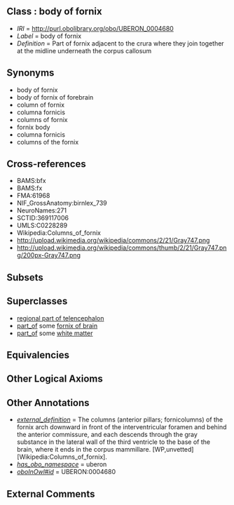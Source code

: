 
## Class : body of fornix

 * *IRI* = http://purl.obolibrary.org/obo/UBERON_0004680
 * *Label* = body of fornix
 * *Definition* = Part of fornix adjacent to the crura where they join together at the midline underneath the corpus callosum

## Synonyms

 * body of fornix
 * body of fornix of forebrain
 * column of fornix
 * columna fornicis
 * columns of fornix
 * fornix body
 * columna fornicis
 * columns of the fornix

## Cross-references

 * BAMS:bfx
 * BAMS:fx
 * FMA:61968
 * NIF_GrossAnatomy:birnlex_739
 * NeuroNames:271
 * SCTID:369117006
 * UMLS:C0228289
 * Wikipedia:Columns_of_fornix
 * http://upload.wikimedia.org/wikipedia/commons/2/21/Gray747.png
 * http://upload.wikimedia.org/wikipedia/commons/thumb/2/21/Gray747.png/200px-Gray747.png

## Subsets


## Superclasses

 * [regional part of telencephalon](../../UBERON/91/UBERON_0002791.md)
 * [part_of](../../BFO/50/BFO_0000050.md) some [fornix of brain](../../UBERON/52/UBERON_0000052.md)
 * [part_of](../../BFO/50/BFO_0000050.md) some [white matter](../../UBERON/16/UBERON_0002316.md)

## Equivalencies


## Other Logical Axioms


## Other Annotations

 * *[external_definition](../../UBPROP/01/UBPROP_0000001.md)* = The columns (anterior pillars; fornicolumns) of the fornix arch downward in front of the interventricular foramen and behind the anterior commissure, and each descends through the gray substance in the lateral wall of the third ventricle to the base of the brain, where it ends in the corpus mammillare. [WP,unvetted][Wikipedia:Columns_of_fornix].
 * *[has_obo_namespace](../../ce/oboInOwl#hasOBONamespace.md)* = uberon
 * *[oboInOwl#id](../../id/oboInOwl#id.md)* = UBERON:0004680

## External Comments

